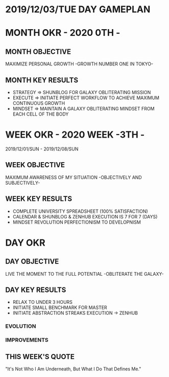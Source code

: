 # 2019/12/03/TUE DAY GAMEPLAN

# MONTH OKR - 2020 0TH -

## MONTH OBJECTIVE

MAXIMIZE PERSONAL GROWTH -GROWTH NUMBER ONE IN TOKYO-

## MONTH KEY RESULTS

- STRATEGY => SHUNBLOG FOR GALAXY OBLITERATING MISSION
- EXECUTE => INITIATE PERFECT WORKFLOW TO ACHIEVE MAXIMUM CONTINUOUS GROWTH
- MINDSET => MAINTAIN A GALAXY OBLITERATING MINDSET FROM EACH CELL OF THE BODY

# WEEK OKR - 2020 WEEK -3TH -

2019/12/01/SUN - 2019/12/08/SUN

## WEEK OBJECTIVE

MAXIMUM AWARENESS OF MY SITUATION -OBJECTIVELY AND SUBJECTIVELY-

## WEEK KEY RESULTS

- COMPLETE UNIVERSITY SPREADSHEET (100% SATISFACTION)
- CALENDAR & SHUNBLOG & ZENHUB EXECUTION IS 7 FOR 7 (DAYS)
- MINDSET REVOLUTION PERFECTIONISM TO DEVELOPNISM

# DAY OKR

## DAY OBJECTIVE

LIVE THE MOMENT TO THE FULL POTENTIAL -OBLITERATE THE GALAXY-

## DAY KEY RESULTS

- RELAX TO UNDER 3 HOURS
- INITIATE SMALL BENCHMARK FOR MASTER
- INITIATE ABSTRACTION STREAKS EXECUTION -> ZENHUB

### EVOLUTION

### IMPROVEMENTS

## THIS WEEK'S QUOTE

"It's Not Who I Am Underneath, But What I Do That Defines Me."
